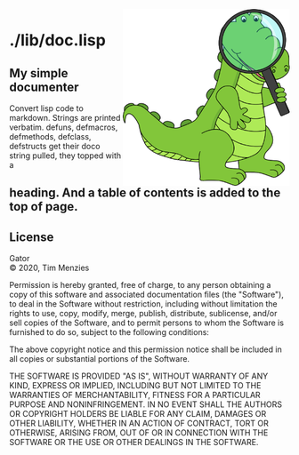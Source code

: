 <a name=top>
<img width=300 align=right src="https://raw.githubusercontent.com/timm/gator/main/docs/img/gator.png">

# ./lib/doc.lisp

##  My simple documenter

Convert lisp code to markdown.  Strings are printed
verbatim.  defuns, defmacros, defmethods, defclass,
defstructs get their doco string pulled, they topped with a
<h2> heading. And a table of contents is added to the top of
page.

## License

Gator   
&copy; 2020, Tim Menzies

Permission is hereby granted, free of charge, to any person obtaining
a copy of this software and associated documentation files (the
"Software"), to deal in the Software without restriction, including
without limitation the rights to use, copy, modify, merge, publish,
distribute, sublicense, and/or sell copies of the Software, and to
permit persons to whom the Software is furnished to do so, subject
to the following conditions:

The above copyright notice and this permission notice shall be
included in all copies or substantial portions of the Software.

THE SOFTWARE IS PROVIDED "AS IS", WITHOUT WARRANTY OF ANY KIND,
EXPRESS OR IMPLIED, INCLUDING BUT NOT LIMITED TO THE WARRANTIES OF
MERCHANTABILITY, FITNESS FOR A PARTICULAR PURPOSE AND NONINFRINGEMENT.
IN NO EVENT SHALL THE AUTHORS OR COPYRIGHT HOLDERS BE LIABLE FOR
ANY CLAIM, DAMAGES OR OTHER LIABILITY, WHETHER IN AN ACTION OF
CONTRACT, TORT OR OTHERWISE, ARISING FROM, OUT OF OR IN CONNECTION
WITH THE SOFTWARE OR THE USE OR OTHER DEALINGS IN THE SOFTWARE.
